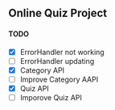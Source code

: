 ## Online Quiz Project

#### TODO

- [x] ErrorHandler not working
- [ ] ErrorHandler updating
- [x] Category API
- [ ] Improve Category AAPI
- [x] Quiz API
- [ ] Imporove Quiz API
